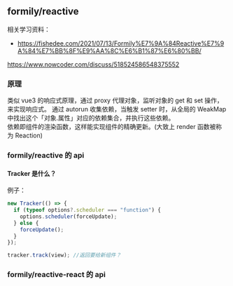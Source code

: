 ## formily/reactive

相关学习资料：

- https://fishedee.com/2021/07/13/Formily%E7%9A%84Reactive%E7%9A%84%E7%BB%8F%E9%AA%8C%E6%B1%87%E6%80%BB/

https://www.nowcoder.com/discuss/518524586548375552

### 原理

类似 vue3 的响应式原理，通过 proxy 代理对象，监听对象的 get 和 set 操作，来实现响应式。
通过 autorun 收集依赖，当触发 setter 时，从全局的 WeakMap 中找出这个「对象.属性」对应的依赖集合，并执行这些依赖。  
依赖即组件的渲染函数，这样能实现组件的精确更新。(大致上 render 函数被称为 Reaction)

### formily/reactive 的 api

#### Tracker 是什么？

例子：

```jsx
new Tracker(() => {
  if (typeof options?.scheduler === "function") {
    options.scheduler(forceUpdate);
  } else {
    forceUpdate();
  }
});

tracker.track(view); //返回要给新组件？
```

### formily/reactive-react 的 api
